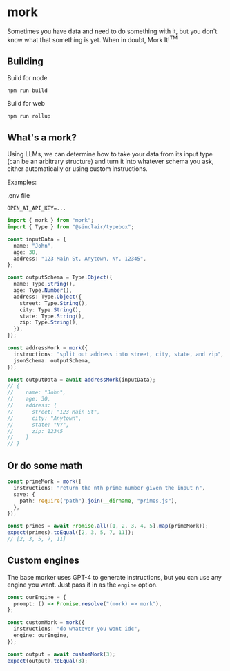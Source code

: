 # mork

Sometimes you have data and need to do something with it, but you don't know what that something is yet. When in doubt, Mork It!<sup>TM</sup>

## Building

Build for node

```
npm run build
```

Build for web

```
npm run rollup
```

## What's a mork?

Using LLMs, we can determine how to take your data from its input type (can be an arbitrary structure) and turn it into whatever schema you ask, either automatically or using custom instructions.

Examples:

.env file

```.env
OPEN_AI_API_KEY=...
```

```typescript
import { mork } from "mork";
import { Type } from "@sinclair/typebox";

const inputData = {
  name: "John",
  age: 30,
  address: "123 Main St, Anytown, NY, 12345",
};

const outputSchema = Type.Object({
  name: Type.String(),
  age: Type.Number(),
  address: Type.Object({
    street: Type.String(),
    city: Type.String(),
    state: Type.String(),
    zip: Type.String(),
  }),
});

const addressMork = mork({
  instructions: "split out address into street, city, state, and zip",
  jsonSchema: outputSchema,
});

const outputData = await addressMork(inputData);
// {
//    name: "John",
//    age: 30,
//    address: {
//      street: "123 Main St",
//      city: "Anytown",
//      state: "NY",
//      zip: 12345
//    }
// }
```

## Or do some math

```typescript
const primeMork = mork({
  instructions: "return the nth prime number given the input n",
  save: {
    path: require("path").join(__dirname, "primes.js"),
  },
});

const primes = await Promise.all([1, 2, 3, 4, 5].map(primeMork));
expect(primes).toEqual([2, 3, 5, 7, 11]);
// [2, 3, 5, 7, 11]
```

## Custom engines

The base morker uses GPT-4 to generate instructions, but you can use any engine you want. Just pass it in as the `engine` option.

```typescript
const ourEngine = {
  prompt: () => Promise.resolve("(mork) => mork"),
};

const customMork = mork({
  instructions: "do whatever you want idc",
  engine: ourEngine,
});

const output = await customMork(3);
expect(output).toEqual(3);
```
